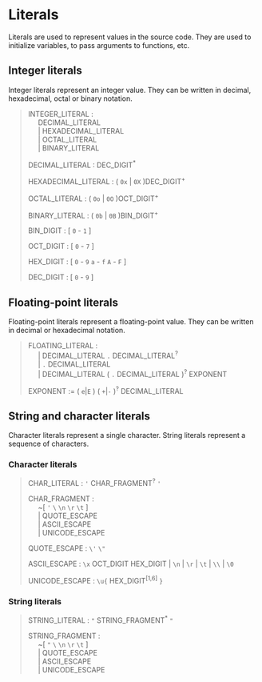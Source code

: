 # Literals

Literals are used to represent values in the source code. They are used to initialize variables, to pass arguments to functions, etc.

## Integer literals

Integer literals represent an integer value. They can be written in decimal, hexadecimal, octal or binary notation.

> INTEGER_LITERAL :\
> &nbsp;&nbsp;&nbsp;&nbsp; DECIMAL_LITERAL\
> &nbsp;&nbsp;&nbsp;&nbsp; | HEXADECIMAL_LITERAL\
> &nbsp;&nbsp;&nbsp;&nbsp; | OCTAL_LITERAL\
> &nbsp;&nbsp;&nbsp;&nbsp; | BINARY_LITERAL
>
> DECIMAL_LITERAL : DEC_DIGIT<sup>*</sup>
>
> HEXADECIMAL_LITERAL : ( `0x` | `0X` )DEC_DIGIT<sup>+</sup>
>
> OCTAL_LITERAL : ( `0o` | `0O` )OCT_DIGIT<sup>+</sup>
>
> BINARY_LITERAL : ( `0b` | `0B` )BIN_DIGIT<sup>+</sup>
>
> BIN_DIGIT : [ `0` - `1` ]
>
> OCT_DIGIT : [ `0` - `7` ]
>
> HEX_DIGIT : [ `0` - `9` `a` - `f` `A` - `F` ]
>
> DEC_DIGIT : [ `0` - `9` ]

## Floating-point literals

Floating-point literals represent a floating-point value. They can be written in decimal or hexadecimal notation.

> FLOATING_LITERAL :\
> &nbsp;&nbsp;&nbsp;&nbsp; | DECIMAL_LITERAL `.` DECIMAL_LITERAL<sup>?</sup>\
> &nbsp;&nbsp;&nbsp;&nbsp; | `.` DECIMAL_LITERAL\
> &nbsp;&nbsp;&nbsp;&nbsp; | DECIMAL_LITERAL ( `.` DECIMAL_LITERAL )<sup>?</sup> EXPONENT
>
> EXPONENT := ( `e`|`E` ) ( `+`|`-` )<sup>?</sup> DECIMAL_LITERAL

## String and character literals

Character literals represent a single character. String literals represent a sequence of characters.

### Character literals

> CHAR_LITERAL : `'` CHAR_FRAGMENT<sup>?</sup> `'`
>
> CHAR_FRAGMENT :  
> &nbsp;&nbsp;&nbsp;&nbsp; ~[ `'` `\` `\n` `\r` `\t` ]\
> &nbsp;&nbsp;&nbsp;&nbsp; | QUOTE_ESCAPE\
> &nbsp;&nbsp;&nbsp;&nbsp; | ASCII_ESCAPE\
> &nbsp;&nbsp;&nbsp;&nbsp; | UNICODE_ESCAPE 
>
> QUOTE_ESCAPE : `\'` `\"`
>
> ASCII_ESCAPE : `\x` OCT_DIGIT HEX_DIGIT | `\n` | `\r` | `\t` | `\\` | `\0`
>
> UNICODE_ESCAPE : `\u{` HEX_DIGIT<sup>[1,6]</sup> `}`

### String literals

> STRING_LITERAL : `"` STRING_FRAGMENT<sup>*</sup> `"`
>
> STRING_FRAGMENT :\
> &nbsp;&nbsp;&nbsp;&nbsp; ~[ `"` `\` `\n` `\r` `\t` ]\
> &nbsp;&nbsp;&nbsp;&nbsp; | QUOTE_ESCAPE\
> &nbsp;&nbsp;&nbsp;&nbsp; | ASCII_ESCAPE\
> &nbsp;&nbsp;&nbsp;&nbsp; | UNICODE_ESCAPE
